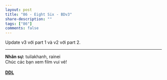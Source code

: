 ```yaml
---
layout: post
title: "86 - Eight Six - BDv3"
share-description: ""
tags: ["86"]
comments: false
---
```


Update v3 với part 1 và v2 với part 2.

<hr>

<b>Nhân sự:</b> tuilakhanh, rainei <br>
Chúc các bạn xem film vui vẻ!<br><br>
<b><a href="https://github.com/TPN-Team/TPN-Team-DDL/blob/master/86%20-%20Eight%20Six.md">DDL</a></b> <br>
</center>
<!-- excerpt-end -->
